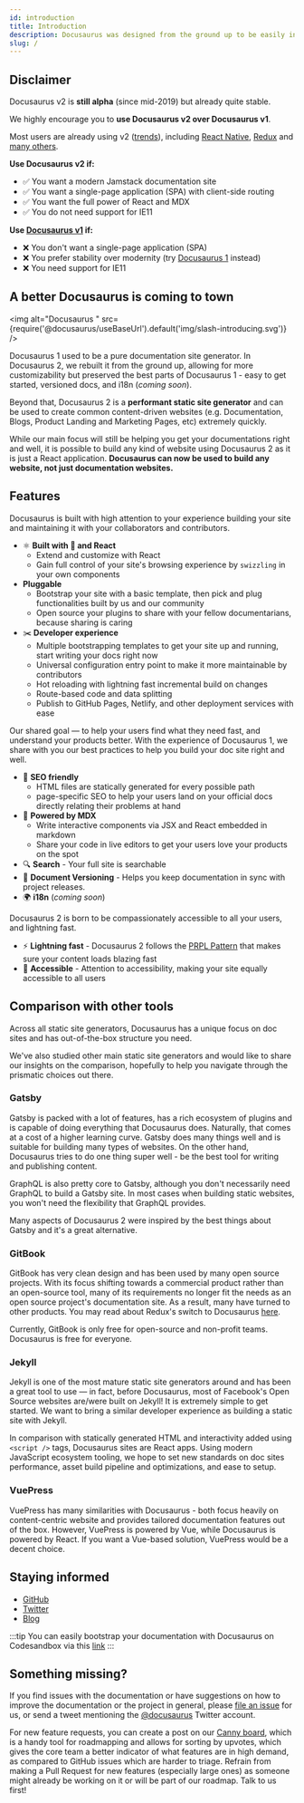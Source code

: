 ```yaml
---
id: introduction
title: Introduction
description: Docusaurus was designed from the ground up to be easily installed and used to get your website up and running quickly.
slug: /
---
```


## Disclaimer

Docusaurus v2 is **still alpha** (since mid-2019) but already quite stable.

We highly encourage you to **use Docusaurus v2 over Docusaurus v1**.

Most users are already using v2 ([trends](https://www.npmtrends.com/docusaurus-vs-@docusaurus/core)), including [React Native](https://reactnative.dev), [Redux](https://redux.js.org/) and [many others](/showcase).

**Use **Docusaurus v2** if:**

- :white_check_mark: You want a modern Jamstack documentation site
- :white_check_mark: You want a single-page application (SPA) with client-side routing
- :white_check_mark: You want the full power of React and MDX
- :white_check_mark: You do not need support for IE11

**Use [Docusaurus v1](https://docusaurus.io/) if:**

- :x: You don't want a single-page application (SPA)
- :x: You prefer stability over modernity (try [Docusaurus 1](https://docusaurus.io/) instead)
- :x: You need support for IE11

## A better Docusaurus is coming to town

<img alt="Docusaurus " src={require('@docusaurus/useBaseUrl').default('img/slash-introducing.svg')} />

Docusaurus 1 used to be a pure documentation site generator. In Docusaurus 2, we rebuilt it from the ground up, allowing for more customizability but preserved the best parts of Docusaurus 1 - easy to get started, versioned docs, and i18n (_coming soon_).

Beyond that, Docusaurus 2 is a **performant static site generator** and can be used to create common content-driven websites (e.g. Documentation, Blogs, Product Landing and Marketing Pages, etc) extremely quickly.

While our main focus will still be helping you get your documentations right and well, it is possible to build any kind of website using Docusaurus 2 as it is just a React application. **Docusaurus can now be used to build any website, not just documentation websites.**

## Features

Docusaurus is built with high attention to your experience building your site and maintaining it with your collaborators and contributors.

- ⚛️ **Built with 💚 and React**
  - Extend and customize with React
  - Gain full control of your site's browsing experience by `swizzling` in your own components
- **Pluggable**
  - Bootstrap your site with a basic template, then pick and plug functionalities built by us and our community
  - Open source your plugins to share with your fellow documentarians, because sharing is caring
- ✂️ **Developer experience**
  - Multiple bootstrapping templates to get your site up and running, start writing your docs right now
  - Universal configuration entry point to make it more maintainable by contributors
  - Hot reloading with lightning fast incremental build on changes
  - Route-based code and data splitting
  - Publish to GitHub Pages, Netlify, and other deployment services with ease

Our shared goal — to help your users find what they need fast, and understand your products better. With the experience of Docusaurus 1, we share with you our best practices to help you build your doc site right and well.

- 🎯 **SEO friendly**
  - HTML files are statically generated for every possible path
  - page-specific SEO to help your users land on your official docs directly relating their problems at hand
- 📝 **Powered by MDX**
  - Write interactive components via JSX and React embedded in markdown
  - Share your code in live editors to get your users love your products on the spot
- 🔍 **Search** - Your full site is searchable
- 💾 **Document Versioning** - Helps you keep documentation in sync with project releases.
- 🌍 **i18n** (_coming soon_)

Docusaurus 2 is born to be compassionately accessible to all your users, and lightning fast.

- ⚡️ **Lightning fast** - Docusaurus 2 follows the [PRPL Pattern](https://developers.google.com/web/fundamentals/performance/prpl-pattern/) that makes sure your content loads blazing fast
- 🦖 **Accessible** - Attention to accessibility, making your site equally accessible to all users

## Comparison with other tools

Across all static site generators, Docusaurus has a unique focus on doc sites and has out-of-the-box structure you need.

We've also studied other main static site generators and would like to share our insights on the comparison, hopefully to help you navigate through the prismatic choices out there.

### Gatsby

Gatsby is packed with a lot of features, has a rich ecosystem of plugins and is capable of doing everything that Docusaurus does. Naturally, that comes at a cost of a higher learning curve. Gatsby does many things well and is suitable for building many types of websites. On the other hand, Docusaurus tries to do one thing super well - be the best tool for writing and publishing content.

GraphQL is also pretty core to Gatsby, although you don't necessarily need GraphQL to build a Gatsby site. In most cases when building static websites, you won't need the flexibility that GraphQL provides.

Many aspects of Docusaurus 2 were inspired by the best things about Gatsby and it's a great alternative.

### GitBook

GitBook has very clean design and has been used by many open source projects. With its focus shifting towards a commercial product rather than an open-source tool, many of its requirements no longer fit the needs as an open source project's documentation site. As a result, many have turned to other products. You may read about Redux's switch to Docusaurus [here](https://github.com/reduxjs/redux/issues/3161).

Currently, GitBook is only free for open-source and non-profit teams. Docusaurus is free for everyone.

### Jekyll

Jekyll is one of the most mature static site generators around and has been a great tool to use — in fact, before Docusaurus, most of Facebook's Open Source websites are/were built on Jekyll! It is extremely simple to get started. We want to bring a similar developer experience as building a static site with Jekyll.

In comparison with statically generated HTML and interactivity added using `<script />` tags, Docusaurus sites are React apps. Using modern JavaScript ecosystem tooling, we hope to set new standards on doc sites performance, asset build pipeline and optimizations, and ease to setup.

### VuePress

VuePress has many similarities with Docusaurus - both focus heavily on content-centric website and provides tailored documentation features out of the box. However, VuePress is powered by Vue, while Docusaurus is powered by React. If you want a Vue-based solution, VuePress would be a decent choice.

<!-- TODO: Add a Next.js comparison -->

## Staying informed

- [GitHub](https://github.com/facebook/docusaurus)
- [Twitter](https://twitter.com/docusaurus)
- [Blog](/blog)


:::tip You can easily bootstrap your documentation with Docusaurus on Codesandbox via this [link](https://new.docusaurus.io)
:::

## Something missing?

If you find issues with the documentation or have suggestions on how to improve the documentation or the project in general, please [file an issue](https://github.com/facebook/docusaurus) for us, or send a tweet mentioning the [@docusaurus](https://twitter.com/docusaurus) Twitter account.

For new feature requests, you can create a post on our [Canny board](/feedback), which is a handy tool for roadmapping and allows for sorting by upvotes, which gives the core team a better indicator of what features are in high demand, as compared to GitHub issues which are harder to triage. Refrain from making a Pull Request for new features (especially large ones) as someone might already be working on it or will be part of our roadmap. Talk to us first!

